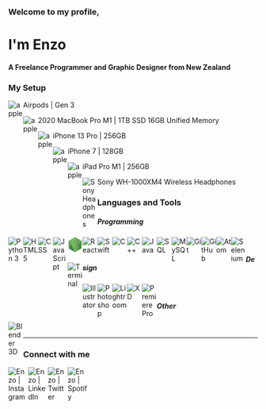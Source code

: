 ### Welcome to my profile, 
# I'm Enzo
#### A Freelance Programmer and Graphic Designer from New Zealand

### My Setup


[<img align="left" alt="apple" width="30px" src="https://img.icons8.com/cute-clipart/480/000000/mac-os.png"/>][apple] Airpods | Gen 3

[<img align="left" alt="apple" width="30px" src="https://img.icons8.com/cute-clipart/480/000000/mac-os.png"/>][apple] 
2020 MacBook Pro M1 | 1TB SSD 16GB Unified Memory 

[<img align="left" alt="apple" width="30px" src="https://img.icons8.com/cute-clipart/480/000000/mac-os.png"/>][apple] 
iPhone 13 Pro | 256GB

[<img align="left" alt="apple" width="30px" src="https://img.icons8.com/cute-clipart/480/000000/mac-os.png"/>][apple] 
iPhone 7 | 128GB

[<img align="left" alt="apple" width="30px" src="https://img.icons8.com/cute-clipart/480/000000/mac-os.png"/>][apple] 
iPad Pro M1 | 256GB

[<img align="left" alt="Sony Headphones" width="30px" src="https://img.icons8.com/cute-clipart/64/000000/headphones.png"/>][headphones] 
Sony WH-1000XM4 Wireless Headphones



### Languages and Tools

##### Programming
[<img align="left" alt="Python 3" width="30px" src="https://img.icons8.com/color/150/000000/python--v2.png" />][python]
[<img align="left" alt="HTML5" width="30px" src="https://img.icons8.com/color/144/000000/html-5--v1.png" />][html]
[<img align="left" alt="CSS" width="30px" src="https://img.icons8.com/color/240/000000/css3.png" />][css]
[<img align="left" alt="JavaScript" width="30px" src="https://img.icons8.com/nolan/512/javascript.png" />][javascript]
[<img align="left" alt="Node.js" width="30px" src="https://raw.githubusercontent.com/github/explore/80688e429a7d4ef2fca1e82350fe8e3517d3494d/topics/nodejs/nodejs.png" />][node]
[<img align="left" alt="React" width="30px" src="https://img.icons8.com/color/240/000000/react-native.png" />][react]
[<img align="left" alt="Swift" width="30px" src="https://img.icons8.com/color/512/000000/swift.png"/>][swift]
[<img align="left" alt="C" width="30px" src="https://img.icons8.com/color/512/000000/c-programming.png"/>][c]
[<img align="left" alt="C++" width="30px" src="https://img.icons8.com/color/240/000000/c-plus-plus-logo.png"/>][c++]
[<img align="left" alt="Java" width="30px" src="https://img.icons8.com/color/64/000000/java-coffee-cup-logo--v2.png" />][java]
[<img align="left" alt="SQL" width="30px" src="https://img.icons8.com/officel/80/000000/sql.png" />][sql]
[<img align="left" alt="MySQL" width="30px" src="https://img.icons8.com/fluency/50/000000/mysql-logo.png" />][mysql]
[<img align="left" alt="Git" width="30px" src="https://cdn.freebiesupply.com/logos/large/2x/git-icon-logo-png-transparent.png" />][git]
[<img align="left" alt="GitHub" width="30px" src="https://img.icons8.com/dusk/256/000000/github.png" />][github]
[<img align="left" alt="Atom" width="30px" src="https://img.icons8.com/color/240/000000/atom-editor.png" />][github]
[<img align="left" alt="Selenium" width="30px" src="https://img.icons8.com/color/512/000000/selenium-test-automation.png"/>][selenium]
[<img align="left" alt="Terminal" width="30px" src="https://img.icons8.com/dusk/100/000000/console.png" />][terminal]

<br />

##### Design
[<img align="left" alt="Illustrator" width="30px" src="https://img.icons8.com/dusk/512/000000/adobe-illustrator.png" />][adobe]
[<img align="left" alt="Photoshop" width="30px" src="https://img.icons8.com/dusk/512/000000/adobe-photoshop.png" />][adobe]
[<img align="left" alt="Lightroom" width="30px" src="https://img.icons8.com/dusk/512/000000/adobe-lightroom.png" />][adobe]
[<img align="left" alt="XD" width="30px" src="https://img.icons8.com/dusk/512/000000/adobe-xd.png" />][adobe]
[<img align="left" alt="Premiere Pro" width="30px" src="https://img.icons8.com/dusk/512/000000/adobe-premiere-pro.png" />][adobe]

<br />

##### Other

[<img align="left" alt="Blender 3D" width="30px" src="https://img.icons8.com/dusk/512/000000/blender-3d.png"/>][blender]

<br />

---

### Connect with me

[<img align="left" alt="Enzo | Instagram" width="40px" src="https://img.icons8.com/color/512/000000/instagram-new.png" />][instagram]
[<img align="left" alt="Enzo | LinkedIn" width="40px" src="https://img.icons8.com/color/512/000000/linkedin.png" />][linkedin]
[<img align="left" alt="Enzo | Twitter" width="40px" src="https://img.icons8.com/color/512/000000/twitter.png" />][twitter]
[<img align="left" alt="Enzo | Spotify" width="40px" src="https://img.icons8.com/color/512/000000/spotify.png" />][spotify]


[twitter]: https://twitter.com/VillaramaEnzo
[linkedin]: https://www.linkedin.com/in/enzo-villarama/
[instagram]: https://www.instagram.com/___e_vil/
[spotify]: https://open.spotify.com/user/ecl1ps3n1nja


[python]: https://www.python.org
[html]: https://developer.mozilla.org/en-US/docs/Learn/Getting_started_with_the_web/HTML_basics
[css]: https://developer.mozilla.org/en-US/docs/Web/CSS
[javascript]: https://developer.mozilla.org/en-US/docs/Web/JavaScript
[java]: https://www.oracle.com/java/
[react]: https://reactjs.org
[node]: https://nodejs.org/en/
[sql]: https://www.oracle.com/database/technologies/appdev/sqldeveloper-landing.html
[mysql]: https://www.mysql.com
[git]: https://git-scm.com
[github]: https://github.com/VillaramaEnzo
[terminal]: https://support.apple.com/guide/terminal/welcome/mac
[atom]: https://atom.io
[selenium]: https://www.selenium.dev 
[swift]: https://developer.apple.com/swift
[c]: https://docs.microsoft.com/en-us/cpp/c-language/?view=msvc-160
[c++]: https://docs.microsoft.com/en-us/cpp/cpp/?view=msvc-160

[adobe]: https://www.adobe.com/nz/
[blender]: https://www.blender.org
[apple]: https://www.apple.com/nz/
[headphones]: https://www.sony.co.nz/electronics/headband-headphones/wh-1000xm4
